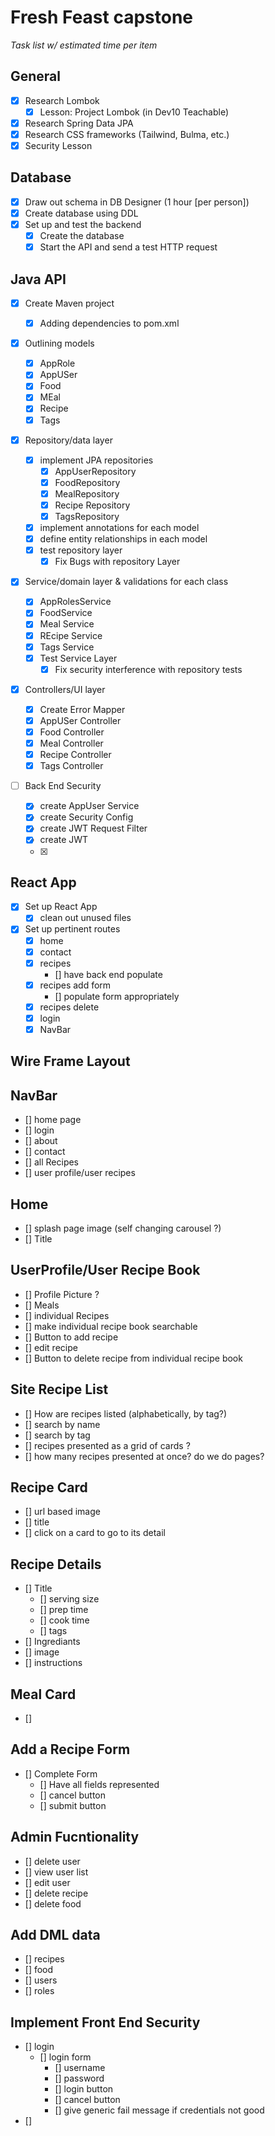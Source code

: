 # Fresh Feast capstone

_Task list w/ estimated time per item_

## General

- [x] Research Lombok
  - [x] Lesson: Project Lombok (in Dev10 Teachable)
- [x] Research Spring Data JPA
- [x] Research CSS frameworks (Tailwind, Bulma, etc.)
- [x] Security Lesson

## Database

- [x] Draw out schema in DB Designer (1 hour [per person])
- [x] Create database using DDL
- [x] Set up and test the backend
  - [x] Create the database
  - [x] Start the API and send a test HTTP request

## Java API

- [x] Create Maven project
  - [x] Adding dependencies to pom.xml
- [x] Outlining models
  - [x] AppRole
  - [x] AppUSer
  - [x] Food
  - [x] MEal
  - [x] Recipe
  - [x] Tags
- [x] Repository/data layer
  - [x] implement JPA repositories
    - [x] AppUserRepository
    - [x] FoodRepository
    - [x] MealRepository
    - [x] Recipe Repository
    - [x] TagsRepository
  - [x] implement annotations for each model
  - [x] define entity relationships in each model
  - [x] test repository layer
    - [x] Fix Bugs with repository Layer
- [x] Service/domain layer & validations for each class

  - [x] AppRolesService
  - [x] FoodService
  - [x] Meal Service
  - [x] REcipe Service
  - [x] Tags Service
  - [x] Test Service Layer
    - [x] Fix security interference with repository tests

- [x] Controllers/UI layer
  - [x] Create Error Mapper
  - [x] AppUSer Controller
  - [x] Food Controller
  - [x] Meal Controller
  - [x] Recipe Controller
  - [x] Tags Controller
- [ ] Back End Security
  - [x] create AppUser Service
  - [x] create Security Config
  - [x] create JWT Request Filter
  - [x] create JWT
  - [x]

## React App

- [x] Set up React App
  - [x] clean out unused files
- [x] Set up pertinent routes
  - [x] home
  - [x] contact
  - [x] recipes
    - [] have back end populate
  - [x] recipes add form
    - [] populate form appropriately
  - [x] recipes delete
  - [x] login
  - [x] NavBar

## Wire Frame Layout

## NavBar

- [] home page
- [] login
- [] about
- [] contact
- [] all Recipes
- [] user profile/user recipes

## Home

- [] splash page image (self changing carousel ?)
- [] Title

## UserProfile/User Recipe Book

- [] Profile Picture ?
- [] Meals
- [] individual Recipes
- [] make individual recipe book searchable
- [] Button to add recipe
- [] edit recipe
- [] Button to delete recipe from individual recipe book

## Site Recipe List

- [] How are recipes listed (alphabetically, by tag?)
- [] search by name
- [] search by tag
- [] recipes presented as a grid of cards ?
- [] how many recipes presented at once? do we do pages?

## Recipe Card

- [] url based image
- [] title
- [] click on a card to go to its detail

## Recipe Details

- [] Title
  - [] serving size
  - [] prep time
  - [] cook time
  - [] tags
- [] Ingrediants
- [] image
- [] instructions

## Meal Card

- []

## Add a Recipe Form

- [] Complete Form
  - [] Have all fields represented
  - [] cancel button
  - [] submit button

## Admin Fucntionality

- [] delete user
- [] view user list
- [] edit user
- [] delete recipe
- [] delete food

## Add DML data

- [] recipes
- [] food
- [] users
- [] roles

## Implement Front End Security

- [] login
  - [] login form
    - [] username
    - [] password
    - [] login button
    - [] cancel button
    - [] give generic fail message if credentials not good
- []
